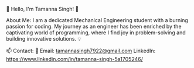 👋 Hello, I'm Tamanna Singh! 🚀

About Me:
I am a dedicated Mechanical Engineering student with a burning passion for coding. My journey as an engineer has been enriched by the captivating world of programming, where I find joy in problem-solving and building innovative solutions. 💡

📫 Contact:
📧 Email: tamannasingh7922@gmail.com
LinkedIn: https://www.linkedin.com/in/tamanna-singh-5a1705246/


